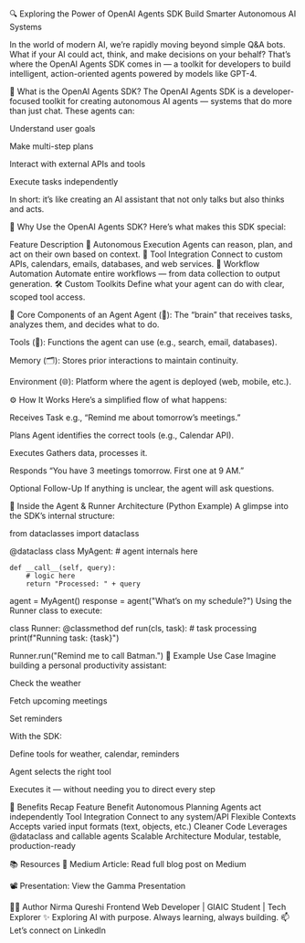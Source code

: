 
🔍 Exploring the Power of OpenAI Agents SDK
Build Smarter Autonomous AI Systems

In the world of modern AI, we’re rapidly moving beyond simple Q&A bots. What if your AI could act, think, and make decisions on your behalf? That’s where the OpenAI Agents SDK comes in — a toolkit for developers to build intelligent, action-oriented agents powered by models like GPT-4.

🤖 What is the OpenAI Agents SDK?
The OpenAI Agents SDK is a developer-focused toolkit for creating autonomous AI agents — systems that do more than just chat. These agents can:

Understand user goals

Make multi-step plans

Interact with external APIs and tools

Execute tasks independently

In short: it’s like creating an AI assistant that not only talks but also thinks and acts.

🚀 Why Use the OpenAI Agents SDK?
Here’s what makes this SDK special:

Feature	Description
🧠 Autonomous Execution	Agents can reason, plan, and act on their own based on context.
🔌 Tool Integration	Connect to custom APIs, calendars, emails, databases, and web services.
🔁 Workflow Automation	Automate entire workflows — from data collection to output generation.
🛠️ Custom Toolkits	Define what your agent can do with clear, scoped tool access.

🧩 Core Components of an Agent
Agent (🧠): The “brain” that receives tasks, analyzes them, and decides what to do.

Tools (🔧): Functions the agent can use (e.g., search, email, databases).

Memory (🗂️): Stores prior interactions to maintain continuity.

Environment (🌐): Platform where the agent is deployed (web, mobile, etc.).

⚙️ How It Works
Here’s a simplified flow of what happens:

Receives Task
e.g., “Remind me about tomorrow’s meetings.”

Plans
Agent identifies the correct tools (e.g., Calendar API).

Executes
Gathers data, processes it.

Responds
“You have 3 meetings tomorrow. First one at 9 AM.”

Optional Follow-Up
If anything is unclear, the agent will ask questions.

🧱 Inside the Agent & Runner Architecture (Python Example)
A glimpse into the SDK’s internal structure:

from dataclasses import dataclass

@dataclass
class MyAgent:
    # agent internals here
    
    def __call__(self, query):
        # logic here
        return "Processed: " + query

agent = MyAgent()
response = agent("What’s on my schedule?")
Using the Runner class to execute:


class Runner:
    @classmethod
    def run(cls, task):
        # task processing
        print(f"Running task: {task}")

Runner.run("Remind me to call Batman.")
📌 Example Use Case
Imagine building a personal productivity assistant:

Check the weather

Fetch upcoming meetings

Set reminders

With the SDK:

Define tools for weather, calendar, reminders

Agent selects the right tool

Executes it — without needing you to direct every step

🌟 Benefits Recap
Feature	Benefit
Autonomous Planning	Agents act independently
Tool Integration	Connect to any system/API
Flexible Contexts	Accepts varied input formats (text, objects, etc.)
Cleaner Code	Leverages @dataclass and callable agents
Scalable Architecture	Modular, testable, production-ready

📚 Resources
📖 Medium Article: Read full blog post on Medium

📽️ Presentation: View the Gamma Presentation

👩‍💻 Author
Nirma Qureshi
Frontend Web Developer | GIAIC Student | Tech Explorer
✨ Exploring AI with purpose. Always learning, always building.
📫 Let’s connect on LinkedIn 
